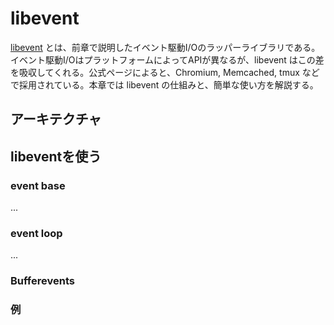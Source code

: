 # libevent

[libevent](http://libevent.org/) とは、前章で説明したイベント駆動I/Oのラッパーライブラリである。イベント駆動I/OはプラットフォームによってAPIが異なるが、libevent はこの差を吸収してくれる。公式ページによると、Chromium, Memcached, tmux などで採用されている。本章では libevent の仕組みと、簡単な使い方を解説する。

## アーキテクチャ

## libeventを使う


### event base

...

### event loop

...

### Bufferevents

### 例


```c
```
